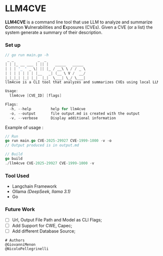 # LLM4CVE

**LLM4CVE** is a command line tool that use LLM 
to analyze and summarize **C**ommon **V**ulnerabilities and **E**xposures (CVEs).
Given a CVE (or a list) the system generate a summary of their description.
### Set up 

```go
// go run main.go -h
 _ _           _  _                  
| | |_ __ ___ | || |   _____   _____ 
| | | '_ ' _ \| || |_ / __\ \ / / _ \
| | | | | | | |__   _| (__ \ V /  __/
|_|_|_| |_| |_|  |_|  \___| \_/ \___|
llm4cve is a CLI tool that analyzes and summarizes CVEs using local LLMs.

Usage:
  llm4cve [CVE_ID] [flags]

Flags:
  -h, --help         help for llm4cve
  -o, --output       file output.md is created with the output
  -v, --verbose      Display additional information
```

Example of usage :
```go
// Run
go run main.go CVE-2025-29927 CVE-1999-1000 -v -o
// Output produced is in output.md

// Build
go build
./llm4cve CVE-2025-29927 CVE-1999-1000 -v 
```


### Tool Used

- Langchain Framework
- Ollama *(DeepSeek, llama 3.1)*
- Go 

### Future Work 

- [ ] Url, Output File Path and Model as CLI Flags;
- [ ] Add Support for CWE, Capec;
- [ ] Add different Database Source;
```
# Authors
@GiovanniMenon
@NicoloPellegrinelli
```